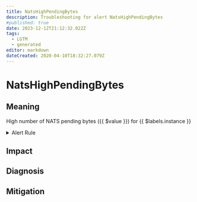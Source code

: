```yaml
---
title: NatsHighPendingBytes
description: Troubleshooting for alert NatsHighPendingBytes
#published: true
date: 2023-12-12T21:12:32.022Z
tags: 
  - LGTM
  - generated
editor: markdown
dateCreated: 2020-04-10T18:32:27.079Z
---
```


# NatsHighPendingBytes

## Meaning
[//]: # "Short paragraph that explains what the alert means"
High number of NATS pending bytes ({{ $value }}) for {{ $labels.instance }}

<details>
  <summary>Alert Rule</summary>

{{% rule "nats/nats-exporter.yml" "NatsHighPendingBytes" %}}

<!-- Rule when generated

```yaml
alert: NatsHighPendingBytes
expr: gnatsd_connz_pending_bytes > 100000
for: 3m
labels:
    severity: warning
annotations:
    summary: Nats high pending bytes (instance {{ $labels.instance }})
    description: |-
        High number of NATS pending bytes ({{ $value }}) for {{ $labels.instance }}
          VALUE = {{ $value }}
          LABELS = {{ $labels }}
    runbook: https://github.com/srerun/prometheus-alerts/blob/main/content/runbooks/nats-exporter/NatsHighPendingBytes.md

```

-->

</details>


## Impact
[//]: # "What could / will happen if the alert is not addressed"



## Diagnosis
[//]: # "Steps to take to identify the cause of the problem"



## Mitigation
[//]: # "The steps necessary to resolve the alert"
